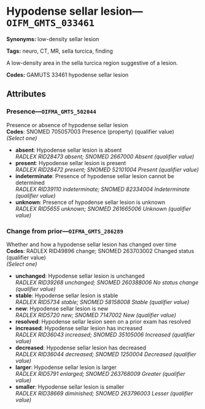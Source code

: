 # Hypodense sellar lesion—`OIFM_GMTS_033461`

**Synonyms:** low-density sellar lesion

**Tags:** neuro, CT, MR, sella turcica, finding

A low-density area in the sella turcica region suggestive of a lesion.

**Codes:** GAMUTS 33461 hypodense sellar lesion

## Attributes

### Presence—`OIFMA_GMTS_502044`

Presence or absence of hypodense sellar lesion  
**Codes**: SNOMED 705057003 Presence (property) (qualifier value)  
*(Select one)*

- **absent**: Hypodense sellar lesion is absent  
_RADLEX RID28473 absent; SNOMED 2667000 Absent (qualifier value)_
- **present**: Hypodense sellar lesion is present  
_RADLEX RID28472 present; SNOMED 52101004 Present (qualifier value)_
- **indeterminate**: Presence of hypodense sellar lesion cannot be determined  
_RADLEX RID39110 indeterminate; SNOMED 82334004 Indeterminate (qualifier value)_
- **unknown**: Presence of hypodense sellar lesion is unknown  
_RADLEX RID5655 unknown; SNOMED 261665006 Unknown (qualifier value)_

### Change from prior—`OIFMA_GMTS_286289`

Whether and how a hypodense sellar lesion has changed over time  
**Codes**: RADLEX RID49896 change; SNOMED 263703002 Changed status (qualifier value)  
*(Select one)*

- **unchanged**: Hypodense sellar lesion is unchanged  
_RADLEX RID39268 unchanged; SNOMED 260388006 No status change (qualifier value)_
- **stable**: Hypodense sellar lesion is stable  
_RADLEX RID5734 stable; SNOMED 58158008 Stable (qualifier value)_
- **new**: Hypodense sellar lesion is new  
_RADLEX RID5720 new; SNOMED 7147002 New (qualifier value)_
- **resolved**: Hypodense sellar lesion seen on a prior exam has resolved  
- **increased**: Hypodense sellar lesion has increased  
_RADLEX RID36043 increased; SNOMED 35105006 Increased (qualifier value)_
- **decreased**: Hypodense sellar lesion has decreased  
_RADLEX RID36044 decreased; SNOMED 1250004 Decreased (qualifier value)_
- **larger**: Hypodense sellar lesion is larger  
_RADLEX RID5791 enlarged; SNOMED 263768009 Greater (qualifier value)_
- **smaller**: Hypodense sellar lesion is smaller  
_RADLEX RID38669 diminished; SNOMED 263796003 Lesser (qualifier value)_